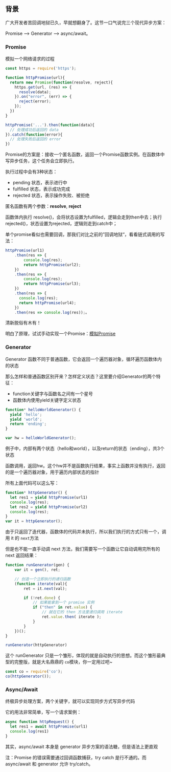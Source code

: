 
## 背景

广大开发者苦回调地狱已久，早就想翻身了。这节一口气说完三个现代异步方案：

Promise —> Generator —> async/await。

### Promise

模拟一个网络请求的过程

```javascript
const https = require('https');

function httpPromise(url){
  return new Promise(function(resolve, reject){
    https.get(url, (res) => {
      resolve(data);
    }).on("error", (err) => {
      reject(error);
    });
  })
}

httpPromise('...').then(function(data){
  // 处理成功后返回的 data
}).catch(function(error){
  // 处理失败后返回的 error
})
```

Promise的方案是：接收一个匿名函数，返回一个Promise函数实例。在函数体中写异步任务，这个任务会立即执行。

执行过程中会有3种状态：

* pending 状态，表示进行中
* fulfilled 状态，表示成功完成
* rejected 状态，表示操作失败、被拒绝

匿名函数有两个参数：**resolve**, **reject**

函数体内执行 resolve()，会将状态设置为fulfilled，逻辑会走到then中去；执行 rejected()，状态设置为rejected，逻辑则走到catch中；

单个promise看似也需要回调，那我们对比之前的”回调地狱“，看看链式调用的写法：

```javascript
httpPromise(url1)
    .then(res => {
        console.log(res);
        return httpPromise(url2);
    })
    .then(res => {
        console.log(res);
        return httpPromise(url3);
    })
    .then(res => {
      console.log(res);
      return httpPromise(url4);
    })
    .then(res => console.log(res));。
```

清新脱俗有木有！

明白了原理，试试手动实现一个Promise：[模拟Promise](./03_实现一个Promise.md)

### Generator

Generator 函数不同于普通函数，它会返回一个遍历器对象，循环遍历函数体内的状态

那么怎样和普通函数区别开来？怎样定义状态？这里要介绍Generator的两个特征：

* function关键字与函数名之间有一个星号
* 函数体内使用yield关键字定义状态

```javascript
function* helloWorldGenerator() {
  yield 'hello';
  yield 'world';
  return 'ending';
}

var hw = helloWorldGenerator();
```

例子中，内部有两个状态（hello和world），以及return的状态（ending），共3个状态

函数调用，返回hw。这个hw并不是函数执行结果，事实上函数并没有执行，返回的是一个遍历器对象，用于遍历内部状态的指针

所有上面代码可以这么写：

```javascript
function* httpGenerator() {
  let res1 = yield httpPromise(url1)
  console.log(res);
  let res2 = yield httpPromise(url2)
  console.log(res);
}
var it = httpGenerator();
```

由于只返回了迭代器，函数体的代码并未执行，所以我们执行的方式只有一个，调用 it 的 `next`方法

但是也不能一直手动调 next 方法，我们需要写一个函数让它自动调用完所有的 next 返回结果：

```javascript
function runGenerator(gen) {
    var it = gen(), ret;

    // 创造一个立即执行的递归函数
    (function iterate(val){
        ret = it.next(val);

        if (!ret.done) {
            // 如果能拿到一个 promise 实例
            if ("then" in ret.value) {
                // 就在它的 then 方法里递归调用 iterate
                ret.value.then( iterate );
            }
        }
    })();
}

runGenerator(httpGenerator)
```

这个 runGenerator 只是一个雏形，体现的就是自动执行的思想。而这个雏形最典型的完整版，就是大名鼎鼎的 `co`模块，你一定用过吧~

```javascript
const co = require('co');
co(httpGenerator());
```

### Async/Await

终极异步处理方案，两个关键字，就可以实现同步方式写异步代码

它的用法非常简单，写一个请求案例：

```javascript
async function httpRequest() {
  let res1 = await httpPromise(url1)
  console.log(res1)
}  
```

其实，async/await 本身是 generator 异步方案的语法糖，但是语法上更直观

注：Promise 的错误需要通过回调函数捕获，try catch 是行不通的。而 async/await 和 generator 允许 try/catch。


